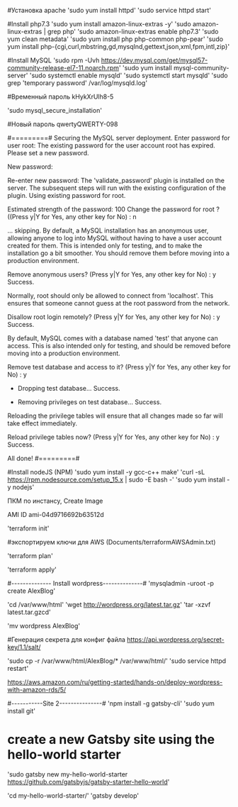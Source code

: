 #Установка apache
'sudo yum install httpd'
'sudo service httpd start'

#Install php7.3
'sudo yum install amazon-linux-extras -y'
'sudo amazon-linux-extras | grep php'
'sudo amazon-linux-extras enable php7.3'
'sudo yum clean metadata'
'sudo yum install php php-common php-pear'
'sudo yum install php-{cgi,curl,mbstring,gd,mysqlnd,gettext,json,xml,fpm,intl,zip}'

#Install MySQL
'sudo rpm -Uvh https://dev.mysql.com/get/mysql57-community-release-el7-11.noarch.rpm'
'sudo yum install mysql-community-server'
'sudo systemctl enable mysqld'
'sudo systemctl start mysqld'
'sudo grep 'temporary password' /var/log/mysqld.log'

#Временный пароль
kHykXrUlh8-5

'sudo mysql_secure_installation'

#Новый пароль
qwertyQWERTY-098

#=========#
Securing the MySQL server deployment.
Enter password for user root:
The existing password for the user account root has expired. Please set a new password.

New password:

Re-enter new password:
The 'validate_password' plugin is installed on the server.
The subsequent steps will run with the existing configuration
of the plugin.
Using existing password for root.

Estimated strength of the password: 100
Change the password for root ? ((Press y|Y for Yes, any other key for No) : n

 ... skipping.
By default, a MySQL installation has an anonymous user,
allowing anyone to log into MySQL without having to have
a user account created for them. This is intended only for
testing, and to make the installation go a bit smoother.
You should remove them before moving into a production
environment.

Remove anonymous users? (Press y|Y for Yes, any other key for No) : y
Success.


Normally, root should only be allowed to connect from
'localhost'. This ensures that someone cannot guess at
the root password from the network.

Disallow root login remotely? (Press y|Y for Yes, any other key for No) : y
Success.

By default, MySQL comes with a database named 'test' that
anyone can access. This is also intended only for testing,
and should be removed before moving into a production
environment.


Remove test database and access to it? (Press y|Y for Yes, any other key for No) : y
 - Dropping test database...
Success.

 - Removing privileges on test database...
Success.

Reloading the privilege tables will ensure that all changes
made so far will take effect immediately.

Reload privilege tables now? (Press y|Y for Yes, any other key for No) : y
Success.

All done!
#=========#

#Install nodeJS (NPM)
'sudo yum install -y gcc-c++ make'
'curl -sL https://rpm.nodesource.com/setup_15.x | sudo -E bash -'
'sudo yum install -y nodejs'



ПКМ по инстансу, Create Image

AMI ID ami-04d9716692b63512d


'terraform init'

#экспортируем ключи для AWS (Documents/terraformAWSAdmin.txt)

'terraform plan'

'terraform apply'


#-------------- Install wordpress--------------#
'mysqladmin -uroot -p create AlexBlog'

'cd /var/www/html'
'wget http://wordpress.org/latest.tar.gz'
'tar -xzvf latest.tar.gzcd'

'mv wordpress AlexBlog'

#Генерация секрета для конфиг файла
https://api.wordpress.org/secret-key/1.1/salt/

'sudo cp -r /var/www/html/AlexBlog/* /var/www/html/'
'sudo service httpd restart'

https://aws.amazon.com/ru/getting-started/hands-on/deploy-wordpress-with-amazon-rds/5/


#-----------Site 2---------------#
'npm install -g gatsby-cli'
'sudo yum install git'

# create a new Gatsby site using the hello-world starter
'sudo gatsby new my-hello-world-starter https://github.com/gatsbyjs/gatsby-starter-hello-world'

'cd my-hello-world-starter/'
'gatsby develop'
